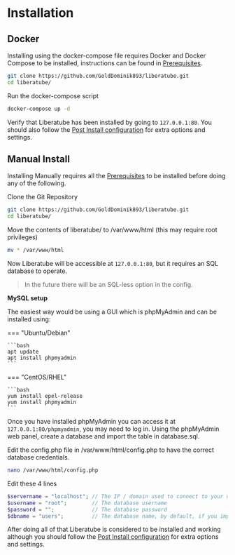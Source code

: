 # Installation

## Docker

Installing using the docker-compose file requires Docker and Docker Compose to be installed, instructions can be found in [Prerequisites](1.prerequisites.md).

```bash
git clone https://github.com/GoldDominik893/liberatube.git
cd liberatube/
```

Run the docker-compose script

```bash
docker-compose up -d
```

Verify that Liberatube has been installed by going to `127.0.0.1:80`. You should also follow the [Post Install configuration](3.post-install.md) for extra options and settings.

## Manual Install

Installing Manually requires all the [Prerequisites](1.prerequisites.md) to be installed before doing any of the following.

Clone the Git Repository

```bash
git clone https://github.com/GoldDominik893/liberatube.git
cd liberatube/
```

Move the contents of liberatube/ to /var/www/html (this may require root privileges)

```bash
mv * /var/www/html
```

Now Liberatube will be accessible at `127.0.0.1:80`, but it requires an SQL database to operate.

> In the future there will be an SQL-less option in the config.

**MySQL setup**

The easiest way would be using a GUI which is phpMyAdmin and can be installed using:

=== "Ubuntu/Debian"

    ```bash
    apt update
    apt install phpmyadmin
    ```

=== "CentOS/RHEL"

    ```bash
    yum install epel-release
    yum install phpmyadmin
    ```

Once you have installed phpMyAdmin you can access it at `127.0.0.1:80/phpmyadmin`, you may need to log in.
Using the phpMyAdmin web panel, create a database and import the table in database.sql.

Edit the config.php file in /var/www/html/config.php to have the correct database credentials.

```bash
nano /var/www/html/config.php
```

Edit these 4 lines

```php
$servername = "localhost"; // The IP / domain used to connect to your database
$username = "root";        // The database username
$password = "";            // The database password
$dbname = "users";         // The database name, by default, if you imported database.sql it is "users"
```

After doing all of that Liberatube is considered to be installed and working although you should follow the [Post Install configuration](3.post-install.md) for extra options and settings.
